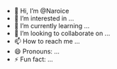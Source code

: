 - 👋 Hi, I’m @Naroice
- 👀 I’m interested in ...
- 🌱 I’m currently learning ...
- 💞️ I’m looking to collaborate on ...
- 📫 How to reach me ...
- 😄 Pronouns: ...
- ⚡ Fun fact: ...

<!---
Naroice/Naroice is a ✨ special ✨ repository because its `README.md` (this file) appears on your GitHub profile.
You can click the Preview link to take a look at your changes.
--->
